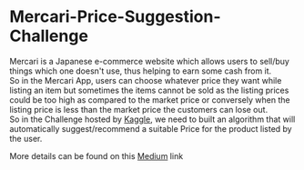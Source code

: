 # Mercari-Price-Suggestion-Challenge

Mercari is a Japanese e-commerce website which allows users to sell/buy things which one doesn't use, thus helping to earn some cash from it.<br/>
So in the Mercari App, users can choose whatever price they want while listing an item but sometimes the items cannot be sold as the listing prices could be too high as compared to the market price or conversely when the listing price is less than the market price the customers can lose out.<br/>
So in the Challenge hosted by [Kaggle](https://www.kaggle.com/c/mercari-price-suggestion-challenge), we need to built an algorithm that will automatically suggest/recommend a suitable Price for the product listed by the user.<br/>

More details can be found on this [Medium]() link
